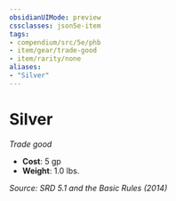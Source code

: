 ```yaml
---
obsidianUIMode: preview
cssclasses: json5e-item
tags:
- compendium/src/5e/phb
- item/gear/trade-good
- item/rarity/none
aliases: 
- "Silver"
---
```

# Silver
*Trade good*  

- **Cost**: 5 gp
- **Weight**: 1.0 lbs.

*Source: SRD 5.1 and the Basic Rules (2014)*